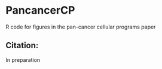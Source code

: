 # PancancerCP
R code for figures in the pan-cancer cellular programs paper

## Citation:
In preparation
